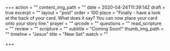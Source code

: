 +++
action = ""
content_img_path = ""
date = 2020-04-24T11:39:14Z
draft = true
excerpt = ""
layout = "post"
order = 100
place = "Finally - have a look at the back of your card. What does it say? You can now place your card onto your story line."
prayer = ""
qrcode = ""
questions = ""
read_scripture = ""
review = ""
scripture = ""
subtitle = "Coming Soon!"
thumb_img_path = ""
timeline = "Jesus"
title = "New Set"
watch = ""

+++
